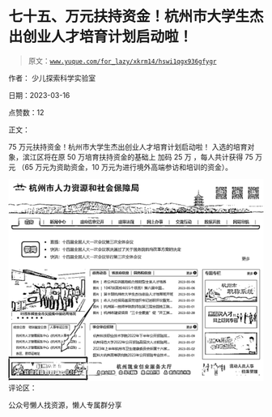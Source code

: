 # 七十五、万元扶持资金！杭州市大学生杰出创业人才培育计划启动啦！

> 原文：[`www.yuque.com/for_lazy/xkrm14/hswi1qgx936gfygr`](https://www.yuque.com/for_lazy/xkrm14/hswi1qgx936gfygr)



作者： 少儿探索科学实验室



日期：2023-03-16



点赞数：12



正文：



75 万元扶持资金！杭州市大学生杰出创业人才培育计划启动啦！ 入选的培育对象，滨江区将在原 50 万培育扶持资金的基础上 加码 25 万 ，每人共计获得 75 万元 （65 万元为资助资金，10 万元为进行境外高端参访和培训的资金）。



![](img/b451b9a0d4c91962e0457f3aefbb8ae1.png)  <ne-p id="ua9db51e0" data-lake-id="ua9db51e0">评论区：



公众号懒人找资源，懒人专属群分享

</ne-p>